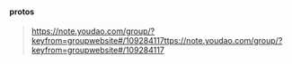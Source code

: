 #### protos

> https://note.youdao.com/group/?keyfrom=groupwebsite#/109284117ttps://note.youdao.com/group/?keyfrom=groupwebsite#/109284117
